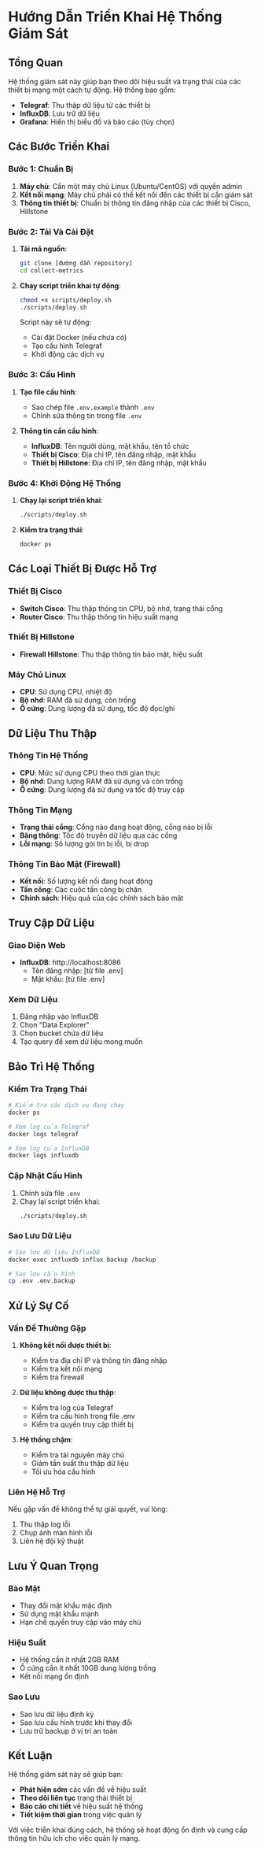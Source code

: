 # Hướng Dẫn Triển Khai Hệ Thống Giám Sát

## Tổng Quan

Hệ thống giám sát này giúp bạn theo dõi hiệu suất và trạng thái của các thiết bị mạng một cách tự động. Hệ thống bao gồm:

- **Telegraf**: Thu thập dữ liệu từ các thiết bị
- **InfluxDB**: Lưu trữ dữ liệu
- **Grafana**: Hiển thị biểu đồ và báo cáo (tùy chọn)

## Các Bước Triển Khai

### Bước 1: Chuẩn Bị

1. **Máy chủ**: Cần một máy chủ Linux (Ubuntu/CentOS) với quyền admin
2. **Kết nối mạng**: Máy chủ phải có thể kết nối đến các thiết bị cần giám sát
3. **Thông tin thiết bị**: Chuẩn bị thông tin đăng nhập của các thiết bị Cisco, Hillstone

### Bước 2: Tải Và Cài Đặt

1. **Tải mã nguồn**:
   ```bash
   git clone [đường dẫn repository]
   cd collect-metrics
   ```

2. **Chạy script triển khai tự động**:
   ```bash
   chmod +x scripts/deploy.sh
   ./scripts/deploy.sh
   ```

   Script này sẽ tự động:
   - Cài đặt Docker (nếu chưa có)
   - Tạo cấu hình Telegraf
   - Khởi động các dịch vụ

### Bước 3: Cấu Hình

1. **Tạo file cấu hình**:
   - Sao chép file `.env.example` thành `.env`
   - Chỉnh sửa thông tin trong file `.env`

2. **Thông tin cần cấu hình**:
   - **InfluxDB**: Tên người dùng, mật khẩu, tên tổ chức
   - **Thiết bị Cisco**: Địa chỉ IP, tên đăng nhập, mật khẩu
   - **Thiết bị Hillstone**: Địa chỉ IP, tên đăng nhập, mật khẩu

### Bước 4: Khởi Động Hệ Thống

1. **Chạy lại script triển khai**:
   ```bash
   ./scripts/deploy.sh
   ```

2. **Kiểm tra trạng thái**:
   ```bash
   docker ps
   ```

## Các Loại Thiết Bị Được Hỗ Trợ

### Thiết Bị Cisco
- **Switch Cisco**: Thu thập thông tin CPU, bộ nhớ, trạng thái cổng
- **Router Cisco**: Thu thập thông tin hiệu suất mạng

### Thiết Bị Hillstone
- **Firewall Hillstone**: Thu thập thông tin bảo mật, hiệu suất

### Máy Chủ Linux
- **CPU**: Sử dụng CPU, nhiệt độ
- **Bộ nhớ**: RAM đã sử dụng, còn trống
- **Ổ cứng**: Dung lượng đã sử dụng, tốc độ đọc/ghi

## Dữ Liệu Thu Thập

### Thông Tin Hệ Thống
- **CPU**: Mức sử dụng CPU theo thời gian thực
- **Bộ nhớ**: Dung lượng RAM đã sử dụng và còn trống
- **Ổ cứng**: Dung lượng đã sử dụng và tốc độ truy cập

### Thông Tin Mạng
- **Trạng thái cổng**: Cổng nào đang hoạt động, cổng nào bị lỗi
- **Băng thông**: Tốc độ truyền dữ liệu qua các cổng
- **Lỗi mạng**: Số lượng gói tin bị lỗi, bị drop

### Thông Tin Bảo Mật (Firewall)
- **Kết nối**: Số lượng kết nối đang hoạt động
- **Tấn công**: Các cuộc tấn công bị chặn
- **Chính sách**: Hiệu quả của các chính sách bảo mật

## Truy Cập Dữ Liệu

### Giao Diện Web
- **InfluxDB**: http://localhost:8086
  - Tên đăng nhập: [từ file .env]
  - Mật khẩu: [từ file .env]

### Xem Dữ Liệu
1. Đăng nhập vào InfluxDB
2. Chọn "Data Explorer"
3. Chọn bucket chứa dữ liệu
4. Tạo query để xem dữ liệu mong muốn

## Bảo Trì Hệ Thống

### Kiểm Tra Trạng Thái
```bash
# Kiểm tra các dịch vụ đang chạy
docker ps

# Xem log của Telegraf
docker logs telegraf

# Xem log của InfluxDB
docker logs influxdb
```

### Cập Nhật Cấu Hình
1. Chỉnh sửa file `.env`
2. Chạy lại script triển khai:
   ```bash
   ./scripts/deploy.sh
   ```

### Sao Lưu Dữ Liệu
```bash
# Sao lưu dữ liệu InfluxDB
docker exec influxdb influx backup /backup

# Sao lưu cấu hình
cp .env .env.backup
```

## Xử Lý Sự Cố

### Vấn Đề Thường Gặp

1. **Không kết nối được thiết bị**:
   - Kiểm tra địa chỉ IP và thông tin đăng nhập
   - Kiểm tra kết nối mạng
   - Kiểm tra firewall

2. **Dữ liệu không được thu thập**:
   - Kiểm tra log của Telegraf
   - Kiểm tra cấu hình trong file .env
   - Kiểm tra quyền truy cập thiết bị

3. **Hệ thống chậm**:
   - Kiểm tra tài nguyên máy chủ
   - Giảm tần suất thu thập dữ liệu
   - Tối ưu hóa cấu hình

### Liên Hệ Hỗ Trợ
Nếu gặp vấn đề không thể tự giải quyết, vui lòng:
1. Thu thập log lỗi
2. Chụp ảnh màn hình lỗi
3. Liên hệ đội kỹ thuật

## Lưu Ý Quan Trọng

### Bảo Mật
- Thay đổi mật khẩu mặc định
- Sử dụng mật khẩu mạnh
- Hạn chế quyền truy cập vào máy chủ

### Hiệu Suất
- Hệ thống cần ít nhất 2GB RAM
- Ổ cứng cần ít nhất 10GB dung lượng trống
- Kết nối mạng ổn định

### Sao Lưu
- Sao lưu dữ liệu định kỳ
- Sao lưu cấu hình trước khi thay đổi
- Lưu trữ backup ở vị trí an toàn

## Kết Luận

Hệ thống giám sát này sẽ giúp bạn:
- **Phát hiện sớm** các vấn đề về hiệu suất
- **Theo dõi liên tục** trạng thái thiết bị
- **Báo cáo chi tiết** về hiệu suất hệ thống
- **Tiết kiệm thời gian** trong việc quản lý

Với việc triển khai đúng cách, hệ thống sẽ hoạt động ổn định và cung cấp thông tin hữu ích cho việc quản lý mạng. 